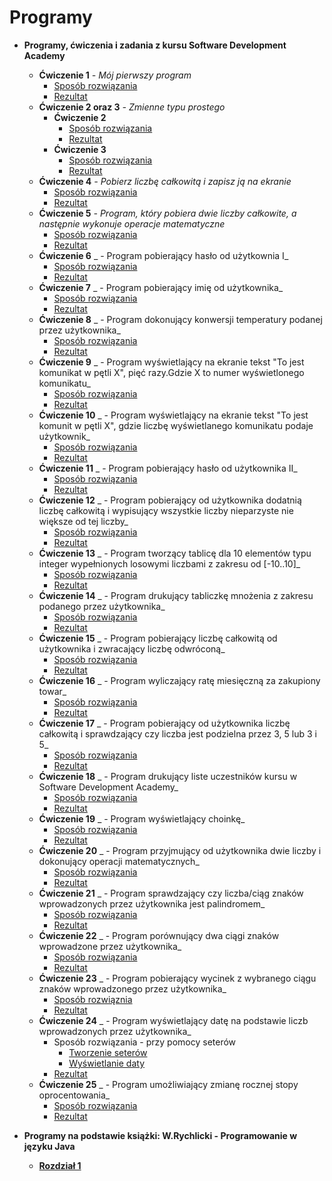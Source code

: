 # Programy
* **Programy, ćwiczenia i zadania z kursu Software Development Academy**
  * **Ćwiczenie 1** _- Mój pierwszy program_
     * [Sposób rozwiązania](https://drive.google.com/file/d/1gj-eQ6kv5Bq86O9JFFCk59_0I88SLOGt/view?usp=sharing)
     * [Rezultat](https://drive.google.com/file/d/1nRm88ChKWzoO49aU7ND2Vu6hAGn1GOCs/view?usp=sharing)
  * **Ćwiczenie 2 oraz 3** _- Zmienne typu prostego_
     * **Ćwiczenie 2**
       * [Sposób rozwiązania](https://drive.google.com/file/d/1vQHCwEQlxLGO4O39U0e6m_AQFSi-MJuK/view?usp=sharing)
       * [Rezultat](https://drive.google.com/file/d/1Ndr9ZPMyz_NyCH13GwELeii2ePjuq9wh/view?usp=sharing)
     * **Ćwiczenie 3**
       * [Sposób rozwiązania](https://drive.google.com/file/d/1hhS9tLAu_PFBiAhp3z7fjkpGMTRm-4oW/view?usp=sharing)
       * [Rezultat](https://drive.google.com/file/d/1hhS9tLAu_PFBiAhp3z7fjkpGMTRm-4oW/view?usp=sharing)
  * **Ćwiczenie 4** _- Pobierz liczbę całkowitą i zapisz ją na ekranie_
    * [Sposób rozwiązania](https://drive.google.com/file/d/1RbXZ3r4bAkV3W6QRPxzGKFvhwN3fHoXx/view?usp=sharing)
    * [Rezultat](https://drive.google.com/file/d/1_SuBD1wmcFmHMkYWsY4ZFtyxThoCVc2H/view?usp=sharing)
  * **Ćwiczenie 5** _- Program, który pobiera dwie liczby całkowite, a następnie wykonuje operacje matematyczne_
    * [Sposób rozwiązania](https://drive.google.com/file/d/1T-VEq7hC2w2CEwB6O3jMMr0AToHZb3jK/view?usp=sharing)
    * [Rezultat](https://drive.google.com/file/d/1GLLrcJtrRFZFEJv-LDLr8R0LYBaWXPi8/view?usp=sharing)
  * **Ćwiczenie 6** _ - Program pobierający hasło od użytkownia I_
    * [Sposób rozwiązania](https://drive.google.com/file/d/1wUP_97Dm6hXZF4_Ct37JriR5yLkf48cN/view?usp=sharing)
    * [Rezultat](https://drive.google.com/file/d/1LFuV4F2wkqDInVsUrBLGSxwvw8XWo35v/view?usp=sharing)
  * **Ćwiczenie 7** _ - Program pobierający imię od użytkownika_
    * [Sposób rozwiązania](https://drive.google.com/file/d/1Mcym2IHpCLUPOhyloD2BPVk9wZctQpM-/view?usp=sharing)
    * [Rezultat](https://drive.google.com/file/d/1ES2m3ssqnEmvDxEx89qzvVlp_stRZH0B/view?usp=sharing)
  * **Ćwiczenie 8** _ - Program dokonujący konwersji temperatury podanej przez użytkownika_
    * [Sposób rozwiązania](https://drive.google.com/file/d/1XZkXNTIXGMolV9168YAmdWGVPdOWfyYc/view?usp=sharing)
    * [Rezultat](https://drive.google.com/file/d/1u5lBuQF9tgRfZOmjeMl3NGoYIbXaw7jB/view?usp=sharing)
  * **Ćwiczenie 9** _ - Program wyświetlający na ekranie tekst "To jest komunikat w pętli X", pięć razy.Gdzie X to numer wyświetlonego komunikatu_ 
    * [Sposób rozwiązania](https://drive.google.com/file/d/1CaoX-a2_nbS7hefwsb8jxyxBwA1bLA4o/view?usp=sharing)
    * [Rezultat](https://drive.google.com/file/d/1kxk7X8UN1R79Zz8Pb1_Okdoj0-p8Oz0I/view?usp=sharing)
  * **Ćwiczenie 10** _ - Program wyświetlający na ekranie tekst "To jest komunit w pętli X", gdzie liczbę wyświetlanego komunikatu podaje użytkownik_
    * [Sposób rozwiązania](https://drive.google.com/file/d/1NHhTG74nUcU_7DWarjogBcnwtuZLVxm3/view?usp=sharing)
    * [Rezultat](https://drive.google.com/file/d/1frh9K1xijQZ4IIWopFzk6YsaMWLVYafz/view?usp=sharing)
  * **Ćwiczenie 11** _ - Program pobierający hasło od użytkownika II_ 
    * [Sposób rozwiązania](https://drive.google.com/file/d/1KP_qY1Yya1bqFl8ebUB2rVqhbzFu6Ps_/view?usp=sharing)
    * [Rezultat](https://drive.google.com/file/d/1R6VdVE3H7CrE32cgFsf2Q4lZM3ZqVLg4/view?usp=sharing)
  * **Ćwiczenie 12** _ - Program pobierający od użytkownika dodatnią liczbę całkowitą i wypisujący wszystkie liczby nieparzyste nie większe od tej liczby_
    * [Sposób rozwiązania](https://drive.google.com/file/d/15asdMzThhKW-r85nDG8CdeOJR4Ik5Bxa/view?usp=sharing)
    * [Rezultat](https://drive.google.com/file/d/1ipx5_Nn8fIMB4JE3HbmohELvns7Z1G4K/view?usp=sharing)
  * **Ćwiczenie 13** _ - Program tworzący tablicę dla 10 elementów typu integer wypełnionych losowymi liczbami z zakresu od [-10..10]_
    * [Sposób rozwiązania](https://drive.google.com/file/d/1sfCZh5fmSdUVSQx4FG2oYrVpgCfWJvbL/view?usp=sharing)
    * [Rezultat](https://drive.google.com/file/d/1Whu7Y7R0OYByU1eW7fWpDtDuURat-utb/view?usp=sharing)
  * **Ćwiczenie 14** _ - Program drukujący tabliczkę mnożenia z zakresu podanego przez użytkownika_
    * [Sposób rozwiązania](https://drive.google.com/file/d/1FjxkKmjPIcNiEHiYr8QvoNCgl4yeK2OK/view?usp=sharing)
    * [Rezultat](https://drive.google.com/file/d/1LseRMxjcrw5c1z_fzvMROxkpM9Bj7UbA/view?usp=sharing)
  * **Ćwiczenie 15** _ - Program pobierający liczbę całkowitą od użytkownika i zwracający liczbę odwróconą_
    * [Sposób rozwiązania](https://drive.google.com/file/d/1PqjBOqOccufokx5TAzV99j79n1Q8s0HP/view?usp=sharing)
    * [Rezultat](https://drive.google.com/file/d/1cZQWxx8xjN2qZ5grK3q4PyNHksY4-N-5/view?usp=sharing)
  * **Ćwiczenie 16** _ - Program wyliczający ratę miesięczną za zakupiony towar_
    * [Sposób rozwiązania](https://drive.google.com/file/d/1bqM5FiOda26quT3YtvlAgJ__BYlv1DW5/view?usp=sharing)
    * [Rezultat](https://drive.google.com/file/d/17cpV5hX5PDiGL9kM3kkGSD1xNRfRKQvz/view?usp=sharing)
  * **Ćwiczenie 17** _ - Program pobierający od użytkownika liczbę całkowitą i sprawdzający czy liczba jest podzielna przez 3, 5 lub 3 i 5_
    * [Sposób rozwiązania](https://drive.google.com/file/d/1z8_4F2plKZTd-nzOqL9HyjtomX49GAv8/view?usp=sharing)
    * [Rezultat](https://drive.google.com/file/d/1-csxMTiRVuHCokP9sHPXvV1jxGv1QavB/view?usp=sharing) 
  * **Ćwiczenie 18** _ - Program drukujący liste uczestników kursu w Software Development Academy_
    * [Sposób rozwiązania](https://drive.google.com/file/d/1RimJaPW0B4z0Vm3D3_BmdBHtSefi9Ygj/view?usp=sharing)
    * [Rezultat](https://drive.google.com/file/d/1FpYrQKKUYZJzpMXYV_i7wevOFOq0Otp3/view?usp=sharing)
  * **Ćwiczenie 19** _ - Program wyświetlający choinkę_
    * [Sposób rozwiązania](https://drive.google.com/file/d/1l3jurfwPrSO7tS31MXE4shqsZpYvt4y9/view?usp=sharing)
    * [Rezultat](https://drive.google.com/file/d/1FnMAa4Dv4Q8su1K69DGqdSajY2EbaZVm/view?usp=sharing)
  * **Ćwiczenie 20** _ - Program przyjmujący od użytkownika dwie liczby i dokonujący operacji matematycznych_
    * [Sposób rozwiązania](https://drive.google.com/file/d/12GyoHHt77mTLF-Jmrkxgu1rg0E6GIoaD/view?usp=sharing)
    * [Rezultat](https://drive.google.com/file/d/1tmhod1cdeuoYy7syyEYedxa5RcK_d8fA/view?usp=sharing)
  * **Ćwiczenie 21** _ - Program sprawdzający czy liczba/ciąg znaków wprowadzonych przez użytkownika jest palindromem_
    * [Sposób rozwiązania](https://drive.google.com/file/d/17ZSROzhar_CE8L4RFd8QfTtT9OkSj4pW/view?usp=sharing)
    * [Rezultat](https://drive.google.com/file/d/1pCLLTKP4zGofPE7GrueEcDLVfjWD-zE3/view?usp=sharing)
  * **Ćwiczenie 22** _ - Program porównujący dwa ciągi znaków wprowadzone przez użytkownika_
    * [Sposób rozwiązania](https://drive.google.com/file/d/1nFkjwp2WFFdJLK-10imxNGKHGObkXwRR/view?usp=sharing)
    * [Rezultat](https://drive.google.com/file/d/1BnngaZoBRoVP-2-A973FTouMEG7JkVOs/view?usp=sharing)
  * **Ćwiczenie 23** _ - Program pobierający wycinek z wybranego ciągu znaków wprowadzonego przez użytkownika_
    * [Sposób rozwiąznia](https://drive.google.com/file/d/1Ac3GNRG8RAlR4Cd_RBUhfWZs0ifgkcJ7/view?usp=sharing)
    * [Rezultat](https://drive.google.com/file/d/1V5DdNCjl1dzVLNcXVfkuHUJ_n_ZDWRxK/view?usp=sharing)
  * **Ćwiczenie 24** _ - Program wyświetlający datę na podstawie liczb wprowadzonych przez użytkownika_
    * Sposób rozwiązania - przy pomocy seterów 
      * [Tworzenie seterów](https://drive.google.com/file/d/1BteHsaGsah_s0kf7dWOEUpgg06ECkm5O/view?usp=sharing)
      * [Wyświetlanie daty](https://drive.google.com/file/d/1dwOiHUYvX3hnQP06xRLRISSCoFF-G3nY/view?usp=sharing)
    * [Rezultat](https://drive.google.com/file/d/1QdXa2RJadjtx7LqE1EDjeURbxI11lNXz/view?usp=sharing)
  * **Ćwiczenie 25** _ - Program umożliwiający zmianę rocznej stopy oprocentowania_
    * [Sposób rozwiązania]()
    * [Rezultat]()
  

* **Programy na podstawie książki: W.Rychlicki - Programowanie w języku Java** 
  * **[Rozdział 1]()**

 

